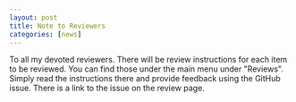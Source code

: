 ```yaml
---
layout: post
title: Note to Reviewers
categories: [news]
---
```

To all my devoted reviewers.  There will be review instructions for each item to be reviewed.  You can find those under the
main menu under "Reviews".  Simply read the instructions there and provide feedback using the GitHub issue.  There is a link
to the issue on the review page.
